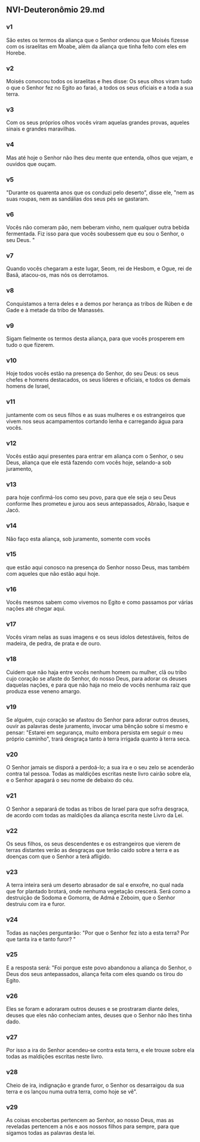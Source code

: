 ## NVI-Deuteronômio 29.md
### v1
 São estes os termos da aliança que o Senhor ordenou que Moisés fizesse com os israelitas em Moabe, além da aliança que tinha feito com eles em Horebe.
### v2
 Moisés convocou todos os israelitas e lhes disse: Os seus olhos viram tudo o que o Senhor fez no Egito ao faraó, a todos os seus oficiais e a toda a sua terra.
### v3
 Com os seus próprios olhos vocês viram aquelas grandes provas, aqueles sinais e grandes maravilhas.
### v4
 Mas até hoje o Senhor não lhes deu mente que entenda, olhos que vejam, e ouvidos que ouçam.
### v5
 "Durante os quarenta anos que os conduzi pelo deserto", disse ele, "nem as suas roupas, nem as sandálias dos seus pés se gastaram.
### v6
 Vocês não comeram pão, nem beberam vinho, nem qualquer outra bebida fermentada. Fiz isso para que vocês soubessem que eu sou o Senhor, o seu Deus. "
### v7
 Quando vocês chegaram a este lugar, Seom, rei de Hesbom, e Ogue, rei de Basã, atacou-os, mas nós os derrotamos.
### v8
 Conquistamos a terra deles e a demos por herança as tribos de Rúben e de Gade e à metade da tribo de Manassés.
### v9
 Sigam fielmente os termos desta aliança, para que vocês prosperem em tudo o que fizerem.
### v10
 Hoje todos vocês estão na presença do Senhor, do seu Deus: os seus chefes e homens destacados, os seus líderes e oficiais, e todos os demais homens de Israel,
### v11
 juntamente com os seus filhos e as suas mulheres e os estrangeiros que vivem nos seus acampamentos cortando lenha e carregando água para vocês.
### v12
 Vocês estão aqui presentes para entrar em aliança com o Senhor, o seu Deus, aliança que ele está fazendo com vocês hoje, selando-a sob juramento,
### v13
 para hoje confirmá-los como seu povo, para que ele seja o seu Deus conforme lhes prometeu e jurou aos seus antepassados, Abraão, Isaque e Jacó.
### v14
 Não faço esta aliança, sob juramento, somente com vocês
### v15
 que estão aqui conosco na presença do Senhor nosso Deus, mas também com aqueles que não estão aqui hoje.
### v16
 Vocês mesmos sabem como vivemos no Egito e como passamos por várias nações até chegar aqui.
### v17
 Vocês viram nelas as suas imagens e os seus ídolos detestáveis, feitos de madeira, de pedra, de prata e de ouro.
### v18
 Cuidem que não haja entre vocês nenhum homem ou mulher, clã ou tribo cujo coração se afaste do Senhor, do nosso Deus, para adorar os deuses daquelas nações, e para que não haja no meio de vocês nenhuma raiz que produza esse veneno amargo.
### v19
 Se alguém, cujo coração se afastou do Senhor para adorar outros deuses, ouvir as palavras deste juramento, invocar uma bênção sobre si mesmo e pensar: "Estarei em segurança, muito embora persista em seguir o meu próprio caminho", trará desgraça tanto à terra irrigada quanto à terra seca.
### v20
 O Senhor jamais se disporá a perdoá-lo; a sua ira e o seu zelo se acenderão contra tal pessoa. Todas as maldições escritas neste livro cairão sobre ela, e o Senhor apagará o seu nome de debaixo do céu.
### v21
 O Senhor a separará de todas as tribos de Israel para que sofra desgraça, de acordo com todas as maldições da aliança escrita neste Livro da Lei.
### v22
 Os seus filhos, os seus descendentes e os estrangeiros que vierem de terras distantes verão as desgraças que terão caído sobre a terra e as doenças com que o Senhor a terá afligido.
### v23
 A terra inteira será um deserto abrasador de sal e enxofre, no qual nada que for plantado brotará, onde nenhuma vegetação crescerá. Será como a destruição de Sodoma e Gomorra, de Admá e Zeboim, que o Senhor destruiu com ira e furor.
### v24
 Todas as nações perguntarão: "Por que o Senhor fez isto a esta terra? Por que tanta ira e tanto furor? "
### v25
 E a resposta será: "Foi porque este povo abandonou a aliança do Senhor, o Deus dos seus antepassados, aliança feita com eles quando os tirou do Egito.
### v26
 Eles se foram e adoraram outros deuses e se prostraram diante deles, deuses que eles não conheciam antes, deuses que o Senhor não lhes tinha dado.
### v27
 Por isso a ira do Senhor acendeu-se contra esta terra, e ele trouxe sobre ela todas as maldições escritas neste livro.
### v28
 Cheio de ira, indignação e grande furor, o Senhor os desarraigou da sua terra e os lançou numa outra terra, como hoje se vê".
### v29
 As coisas encobertas pertencem ao Senhor, ao nosso Deus, mas as reveladas pertencem a nós e aos nossos filhos para sempre, para que sigamos todas as palavras desta lei.
